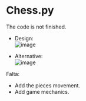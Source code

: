 # Chess.py

The code is not finished.

* Design: <br/>
![image](https://github.com/Milton-Avila/Chess.py/assets/79611719/a98cac4a-4928-4ba4-8eb0-7dc319252e3d)

* Alternative: <br/>
![image](https://github.com/Milton-Avila/Chess.py/assets/79611719/f8672c30-cc3e-4958-9b2c-e65349a23750)

Falta:
* Add the pieces movement.
* Add game mechanics.
